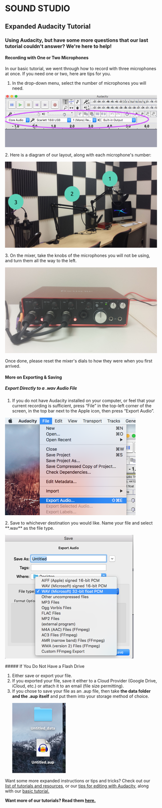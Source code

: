 # SOUND STUDIO
## Expanded Audacity Tutorial
### Using Audacity, but have some more questions that our last tutorial couldn't answer? We're here to help!

#### Recording with One or Two Microphones
In our basic tutorial, we went through how to record with three microphones at once. If you need one or two, here are tips for you. 

1. In the drop-down menu, select the number of microphones you will need.
<p><img src="https://github.com/wooster-core/Documentation/blob/master/images/image.audacity_mic.output.png"></p>
2. Here is a diagram of our layout, along with each microphone's number:
<p><img src="https://github.com/wooster-core/Documentation/blob/master/images/image.ss.mic_diagram.jpg"/></p>
3. On the mixer, take the knobs of the microphones you will not be using, and turn them all the way to the left.
<p><img src="https://github.com/wooster-core/Documentation/blob/master/images/image.audacity_mixer.jpg"></p>
Once done, please reset the mixer's dials to how they were when you first arrived.


#### More on Exporting & Saving
##### Export Directly to a .wav Audio File
1. If you do not have Audacity installed on your computer, or feel that your current recording is sufficient, press “File” in the top-left corner of the screen, in the top bar next to the Apple icon, then press “Export Audio”.
<p><img src="https://github.com/wooster-core/Documentation/blob/master/images/image.audacity_export.png"></p>
2. Save to whichever destination you would like. Name your file and select **.wav** as the file type.
<p><img src="https://github.com/wooster-core/Documentation/blob/master/images/image.audacity_export_wav.png"></p>
##### If You Do Not Have a Flash Drive

1. Either save or export your file.
2. If you exported your file, save it either to a Cloud Provider (Google Drive, iCloud, etc.) or attach it to an email (file size permitting). 
3. If you chose to save your file as an .aup file, then take **the data folder and the .aup itself** and put them into your storage method of choice. <p><img src="https://github.com/wooster-core/Documentation/blob/master/images/image.audacity_saveaup4.png?raw=true"></p>

Want some more expanded instructions or tips and tricks? Check out our [list of tutorials and resources](https://github.com/wooster-core/Documentation/blob/master/SS:%20Tutorial%20Resource%20List.md), or our [tips for editing with Audacity](https://github.com/wooster-core/Documentation/blob/master/SS:%20Editing%20with%20Audacity.md), along with our [basic tutorial.](https://github.com/wooster-core/Documentation/blob/master/SS:%20Basic%20Recording%20with%20Audacity.md)



**Want more of our tutorials? Read them [here.](https://github.com/wooster-core/Documentation/blob/master/README.md)**
